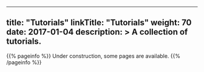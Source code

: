 
---
title: "Tutorials"
linkTitle: "Tutorials"
weight: 70
date: 2017-01-04
description: >
  A collection of tutorials.
---

{{% pageinfo %}}
Under construction, some pages are available.
{{% /pageinfo %}}
